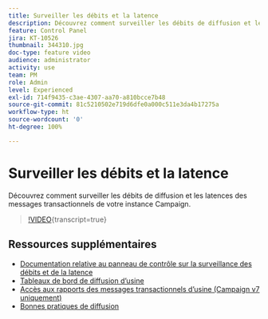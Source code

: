 ```yaml
---
title: Surveiller les débits et la latence
description: Découvrez comment surveiller les débits de diffusion et les latences des messages transactionnels de votre instance Campaign.
feature: Control Panel
jira: KT-10526
thumbnail: 344310.jpg
doc-type: feature video
audience: administrator
activity: use
team: PM
role: Admin
level: Experienced
exl-id: 714f9435-c3ae-4307-aa70-a810bcce7b48
source-git-commit: 81c5210502e719d6dfe0a000c511e3da4b17275a
workflow-type: ht
source-wordcount: '0'
ht-degree: 100%

---
```


# Surveiller les débits et la latence

Découvrez comment surveiller les débits de diffusion et les latences des messages transactionnels de votre instance Campaign.

>[!VIDEO](https://video.tv.adobe.com/v/344310/?learn=on){transcript=true}

## Ressources supplémentaires

* [Documentation relative au panneau de contrôle sur la surveillance des débits et de la latence](https://experienceleague.adobe.com/docs/control-panel/using/performance-monitoring/thoughputs-latencies.html?lang=fr#)
* [Tableaux de bord de diffusion d’usine](https://experienceleague.adobe.com/docs/campaign-classic/using/sending-messages/monitoring-deliveries/delivery-dashboard.html?lang=fr)
* [Accès aux rapports des messages transactionnels d’usine (Campaign v7 uniquement)](https://experienceleague.adobe.com/docs/campaign-classic/using/transactional-messaging/reports/about-transactional-messaging-reports.html?lang=fr)
* [Bonnes pratiques de diffusion](https://experienceleague.adobe.com/docs/campaign-standard/using/communication-channels/delivery-bestpractices/delivery-best-practices.html?lang=fr)
